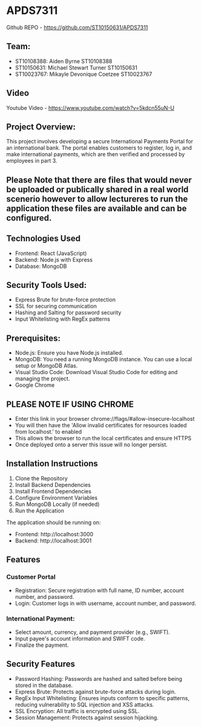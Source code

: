 # APDS7311 

Github REPO - https://github.com/ST10150631/APDS7311

## Team:

- ST10108388: Aiden Byrne ST10108388
- ST10150631: Michael Stewart Turner ST10150631
- ST10023767: Mikayle Devonique Coetzee ST10023767

## Video 
Youtube Video -  https://www.youtube.com/watch?v=5kdcn55uN-U

## Project Overview:
This project involves developing a secure International Payments Portal for an international bank. The portal enables customers to register, log in, and make international payments, which are then verified and processed by employees in part 3.

## Please Note that there are files that would never be uploaded or publically shared in a real world scenerio however to allow lectureres to run the application these files are available and can be configured.

## Technologies Used
- Frontend: React (JavaScript)
- Backend: Node.js with Express
- Database: MongoDB

## Security Tools Used:
- Express Brute for brute-force protection
- SSL for securing communication
- Hashing and Salting for password security
- Input Whitelisting with RegEx patterns

## Prerequisites:
- Node.js: Ensure you have Node.js installed.
- MongoDB: You need a running MongoDB instance. You can use a local setup or MongoDB Atlas.
- Visual Studio Code: Download Visual Studio Code for editing and managing the project.
- Google Chrome

## PLEASE NOTE IF USING CHROME

- Enter this link in your browser  chrome://flags/#allow-insecure-localhost
- You will then have the 'Allow invalid certificates for resources loaded from localhost.' to enabled
- This allows the browser to run the local certificates and ensure HTTPS
- Once deployed onto a server this issue will no longer persist.


## Installation Instructions
1. Clone the Repository
2. Install Backend Dependencies 
3. Install Frontend Dependencies 
4. Configure Environment Variables
5. Run MongoDB Locally (if needed)
6. Run the Application

The application should be running on:
- Frontend: http://localhost:3000
- Backend: http://localhost:3001

## Features

### Customer Portal
- Registration: Secure registration with full name, ID number, account number, and password.
- Login: Customer logs in with username, account number, and password.
### International Payment:
- Select amount, currency, and payment provider (e.g., SWIFT).
- Input payee's account information and SWIFT code.
- Finalize the payment.

## Security Features
- Password Hashing: Passwords are hashed and salted before being stored in the database.
- Express Brute: Protects against brute-force attacks during login.
- RegEx Input Whitelisting: Ensures inputs conform to specific patterns, reducing vulnerability to SQL injection and XSS attacks.
- SSL Encryption: All traffic is encrypted using SSL.
- Session Management: Protects against session hijacking.
